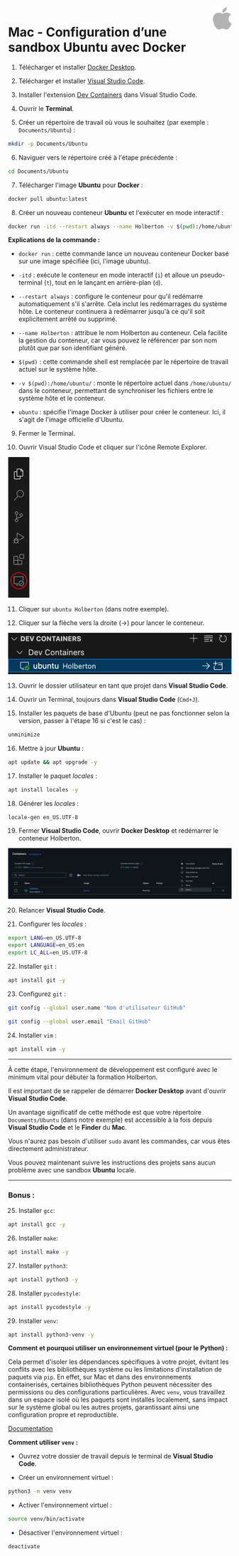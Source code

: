 <img  height="50px" align="right" src="https://raw.githubusercontent.com/fchavonet/fchavonet/refs/heads/main/resources/images/logo-apple.png" alt="Apple logo">

# Mac - Configuration d’une sandbox Ubuntu avec Docker

1. Télécharger et installer [Docker Desktop](https://www.docker.com/products/docker-desktop/).

2. Télécharger et installer [Visual Studio Code](https://code.visualstudio.com/download).

3. Installer l'extension [Dev Containers](https://marketplace.visualstudio.com/items?itemName=ms-vscode-remote.remote-containers) dans Visual Studio Code.

4. Ouvrir le **Terminal**.

5. Créer un répertoire de travail où vous le souhaitez (par exemple : `Documents/Ubuntu`) :

```bash
mkdir -p Documents/Ubuntu
```

6. Naviguer vers le répertoire créé à l'étape précédente :

```bash
cd Documents/Ubuntu
```

7. Télécharger l'image **Ubuntu** pour **Docker** :

```bash
docker pull ubuntu:latest
```

8. Créer un nouveau conteneur **Ubuntu** et l'exécuter en mode interactif :

```bash
docker run -itd --restart always --name Holberton -v $(pwd):/home/ubuntu/ ubuntu
```

**Explications de la commande :**

- `docker run` : cette commande lance un nouveau conteneur Docker basé sur une image spécifiée (ici, l'image ubuntu).

- `-itd` : exécute le conteneur en mode interactif (`i`) et alloue un pseudo-terminal (`t`), tout en le lançant en arrière-plan (`d`).

- `--restart always` : configure le conteneur pour qu'il redémarre automatiquement s'il s'arrête. Cela inclut les redémarrages du système hôte. Le conteneur continuera à redémarrer jusqu'à ce qu'il soit explicitement arrêté ou supprimé.

- `--name Holberton` : attribue le nom Holberton au conteneur. Cela facilite la gestion du conteneur, car vous pouvez le référencer par son nom plutôt que par son identifiant généré.

- `$(pwd)` : cette commande shell est remplacée par le répertoire de travail actuel sur le système hôte.

- `-v $(pwd):/home/ubuntu/` : monte le répertoire actuel dans `/home/ubuntu/` dans le conteneur, permettant de synchroniser les fichiers entre le système hôte et le conteneur.

- `ubuntu` : spécifie l'image Docker à utiliser pour créer le conteneur. Ici, il s'agit de l'image officielle d'Ubuntu.

9. Fermer le Terminal.

10. Ouvrir Visual Studio Code et cliquer sur l'icône Remote Explorer.

<p align="left">
    <img src="./assets/images/screenshot-remote_explorer.webp" alt="Remote Explorer screenshot">
</p>

11. Cliquer sur `ubuntu Holberton` (dans notre exemple).

12. Cliquer sur la flèche vers la droite (->) pour lancer le conteneur.

<p align="left">
    <img src="./assets/images/screenshot-dev_containers.webp" alt="Dev Containers screenshot">
</p>

13. Ouvrir le dossier utilisateur en tant que projet dans **Visual Studio Code**.

14. Ouvrir un Terminal, toujours dans **Visual Studio Code** (`Cmd+J`).

15. Installer les paquets de base d'Ubuntu (peut ne pas fonctionner selon la version, passer à l'étape 16 si c'est le cas) :

```bash
unminimize
```

16. Mettre à jour **Ubuntu** :

```bash
apt update && apt upgrade -y
```

17. Installer le paquet *locales* :

```bash
apt install locales -y
```

18. Générer les *locales* :

```bash
locale-gen en_US.UTF-8
```

19. Fermer **Visual Studio Code**, ouvrir **Docker Desktop** et redémarrer le conteneur Holberton.

<p align="left">
    <img src="./assets/images/screenshot-docker_desktop.webp" alt="Docker Desktop screenshot">
</p>

20. Relancer **Visual Studio Code**.

21. Configurer les *locales* :

```bash
export LANG=en_US.UTF-8
export LANGUAGE=en_US:en
export LC_ALL=en_US.UTF-8
```

22. Installer `git` :

```bash
apt install git -y
```

23. Configurez `git` :

```bash
git config --global user.name "Nom d'utilisateur GitHub"
```

```bash
git config --global user.email "Email GitHub"
```

24. Installer `vim` :

```bash
apt install vim -y
```

---

À cette étape, l'environnement de développement est configuré avec le minimum vital pour débuter la formation Holberton.

Il est important de se rappeler de démarrer **Docker Desktop** avant d'ouvrir **Visual Studio Code**.

Un avantage significatif de cette méthode est que votre répertoire `Documents/Ubuntu` (dans notre exemple) est accessible à la fois depuis **Visual Studio Code** et le **Finder** du **Mac**.

Vous n'aurez pas besoin d'utiliser `sudo` avant les commandes, car vous êtes directement administrateur.

Vous pouvez maintenant suivre les instructions des projets sans aucun problème avec une sandbox **Ubuntu** locale.

---

### Bonus :

25. Installer `gcc`:

```bash
apt install gcc -y
```

26. Installer `make`:

```bash
apt install make -y
```

27. Installer `python3`:

```bash
apt install python3 -y
```

28. Installer `pycodestyle`:

```bash
apt install pycodestyle -y
```

29. Installer `venv`:

```bash
apt install python3-venv -y
```

**Comment et pourquoi utiliser un environnement virtuel (pour le Python) :**

Cela permet d'isoler les dépendances spécifiques à votre projet, évitant les conflits avec les bibliothèques système ou les limitations d'installation de paquets via `pip`. En effet, sur Mac et dans des environnements containerisés, certaines bibliothèques Python peuvent nécessiter des permissions ou des configurations particulières. Avec `venv`, vous travaillez dans un espace isolé où les paquets sont installés localement, sans impact sur le système global ou les autres projets, garantissant ainsi une configuration propre et reproductible.

[Documentation](https://docs.python.org/fr/3.13/library/venv.html)

**Comment utiliser `venv` :**

- Ouvrez votre dossier de travail depuis le terminal de **Visual Studio Code**.

- Créer un environnement virtuel :

```bash
python3 -m venv venv
```

- Activer l'environnement virtuel :

```bash
source venv/bin/activate
```

- Désactiver l'environnement virtuel :

```bash
deactivate
```